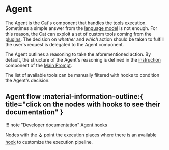 # Agent

The Agent is the Cat's component that handles the [tools](../plugins.md) execution.   
Sometimes a simple answer from the [language model](../llm.md#completion-model) is not enough. For this reason, the Cat can exploit a set of custom tools coming from the [plugins](../plugins.md). 
The decision on *whether* and *which* action should be taken to fulfill the user's request is delegated to the Agent component.

The Agent outlines a reasoning to take the aforementioned action.
By default, the structure of the Agent's reasoning is defined in the [instruction](../prompts/main_prompt.md#instructions) component of the [Main Prompt](../prompts/main_prompt.md).

The list of available tools can be manually filtered with hooks to condition the Agent's decision.

## Agent flow :material-information-outline:{ title="click on the nodes with hooks to see their documentation" }

!!! note "Developer documentation"
    [Agent hooks](../../technical/plugins/hooks.md)

Nodes with the :hook: point the execution places where there is an available [hook](../plugins.md) to customize the execution pipeline.
